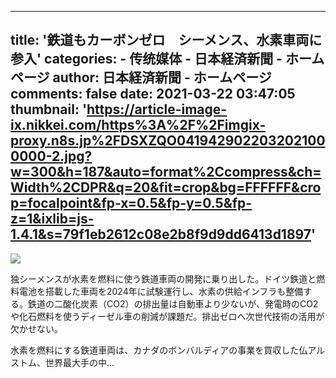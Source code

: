 
---
title: '鉄道もカーボンゼロ　シーメンス、水素車両に参入'
categories: 
    - 传统媒体
    - 日本経済新聞 - ホームページ
author: 日本経済新聞 - ホームページ
comments: false
date: 2021-03-22 03:47:05
thumbnail: 'https://article-image-ix.nikkei.com/https%3A%2F%2Fimgix-proxy.n8s.jp%2FDSXZQO0419429022032021000000-2.jpg?w=300&h=187&auto=format%2Ccompress&ch=Width%2CDPR&q=20&fit=crop&bg=FFFFFF&crop=focalpoint&fp-x=0.5&fp-y=0.5&fp-z=1&ixlib=js-1.4.1&s=79f1eb2612c08e2b8f9d9dd6413d1897'
---

<div>   
<img src="https://article-image-ix.nikkei.com/https%3A%2F%2Fimgix-proxy.n8s.jp%2FDSXZQO0419429022032021000000-2.jpg?w=300&h=187&auto=format%2Ccompress&ch=Width%2CDPR&q=20&fit=crop&bg=FFFFFF&crop=focalpoint&fp-x=0.5&fp-y=0.5&fp-z=1&ixlib=js-1.4.1&s=79f1eb2612c08e2b8f9d9dd6413d1897" referrerpolicy="no-referrer"><div class="k-card__excerpt k-card__excerpt--short"><p>独シーメンスが水素を燃料に使う鉄道車両の開発に乗り出した。ドイツ鉄道と燃料電池を搭載した車両を2024年に試験運行し、水素の供給インフラも整備する。鉄道の二酸化炭素（CO2）の排出量は自動車より少ないが、発電時のCO2や化石燃料を使うディーゼル車の削減が課題だ。排出ゼロへ次世代技術の活用が欠かせない。</p><p>水素を燃料にする鉄道車両は、カナダのボンバルディアの事業を買収した仏アルストム、世界最大手の中…</p></div>  
</div>
            